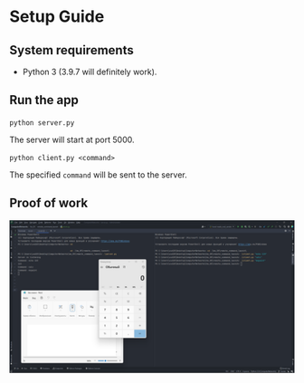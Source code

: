 # Setup Guide
## System requirements
* Python 3 (3.9.7 will definitely work).

## Run the app
`python server.py`

The server will start at port 5000.

`python client.py <command>`

The specified `command` will be sent to the server.

## Proof of work

![proof image 2](it_works_2.png)